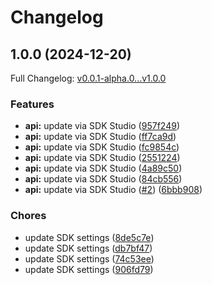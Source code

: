# Changelog

## 1.0.0 (2024-12-20)

Full Changelog: [v0.0.1-alpha.0...v1.0.0](https://github.com/squack-io/relace-python/compare/v0.0.1-alpha.0...v1.0.0)

### Features

* **api:** update via SDK Studio ([957f249](https://github.com/squack-io/relace-python/commit/957f249107b871e25dd3cf13d3347535010af43d))
* **api:** update via SDK Studio ([ff7ca9d](https://github.com/squack-io/relace-python/commit/ff7ca9dc71c38693881dc77ff009b61aa23a3874))
* **api:** update via SDK Studio ([fc9854c](https://github.com/squack-io/relace-python/commit/fc9854c315f0620fb59a7b19a293c59ec9ec1e4c))
* **api:** update via SDK Studio ([2551224](https://github.com/squack-io/relace-python/commit/25512249ee08b30a60b1db69fe9cb14445a9f40c))
* **api:** update via SDK Studio ([4a89c50](https://github.com/squack-io/relace-python/commit/4a89c50b117d3de97058552acd7337d49ce3c8d7))
* **api:** update via SDK Studio ([84cb556](https://github.com/squack-io/relace-python/commit/84cb5563403b8a6633d961556dc125d1e00bb4c5))
* **api:** update via SDK Studio ([#2](https://github.com/squack-io/relace-python/issues/2)) ([6bbb908](https://github.com/squack-io/relace-python/commit/6bbb90812ec71ec0243152abdacdc4d4e0cfafaf))


### Chores

* update SDK settings ([8de5c7e](https://github.com/squack-io/relace-python/commit/8de5c7e3374aececcd621fd16bbd9fe1da4fdd76))
* update SDK settings ([db7bf47](https://github.com/squack-io/relace-python/commit/db7bf47702fe6e9bab1cbc4a6f39fdb63e574759))
* update SDK settings ([74c53ee](https://github.com/squack-io/relace-python/commit/74c53eee4deaf68a57a465e1a7fdef26795aa264))
* update SDK settings ([906fd79](https://github.com/squack-io/relace-python/commit/906fd791b2e9b7556b013c71b7eead9bc29c8b23))
